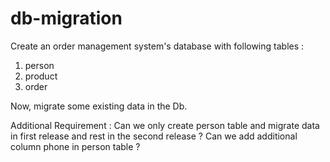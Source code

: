 # db-migration
Create an order management system's database with following tables : 
1. person
2. product
3. order

Now, migrate some existing data in the Db.

Additional Requirement :
    Can we only create person table and migrate data in first release and rest in the second release ?
    Can we add additional column phone in person table ?
